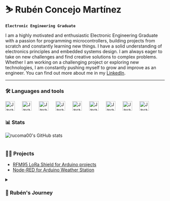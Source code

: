 
# ⛷ Rubén Concejo Martínez

**`Electronic Engineering Graduate`**

I am a highly motivated and enthusiastic Electronic Engineering Graduate with a passion for programming microcontrollers, building projects from scratch and constantly learning new things. I have a solid understanding of electronics principles and embedded systems design. I am always eager to take on new challenges and find creative solutions to complex problems. Whether I am working on a challenging project or exploring new technologies, I am constantly pushing myself to grow and improve as an engineer. You can find out more about me in my [LinkedIn](https://www.linkedin.com/in/ruben-concejo/).

---
### 🛠️ Languages and tools
<img align="left" alt="Java" width="30px" style="padding-right:20px;" src="https://cdn.jsdelivr.net/gh/devicons/devicon/icons/cplusplus/cplusplus-original.svg" />
<img align="left" alt="Java" width="30px" style="padding-right:20px;" src="https://cdn.jsdelivr.net/gh/devicons/devicon/icons/c/c-original.svg" />
<img align="left" alt="Java" width="30px" style="padding-right:20px;" src="https://cdn.jsdelivr.net/gh/devicons/devicon/icons/matlab/matlab-original.svg" />
<img align="left" alt="Java" width="30px" style="padding-right:20px;" src="https://cdn.jsdelivr.net/gh/devicons/devicon/icons/github/github-original.svg" />
<img align="left" alt="Java" width="30px" style="padding-right:20px;" src="https://cdn.jsdelivr.net/gh/devicons/devicon/icons/git/git-original.svg" />
<img align="left" alt="Java" width="30px" style="padding-right:20px;" src="https://cdn.jsdelivr.net/gh/devicons/devicon/icons/arduino/arduino-original-wordmark.svg" />
<img align="left" alt="Java" width="30px" style="padding-right:20px;" src="https://cdn.jsdelivr.net/gh/devicons/devicon/icons/latex/latex-original.svg" />
<img align="left" alt="Java" width="30px" style="padding-right:20px;" src="https://cdn.jsdelivr.net/gh/devicons/devicon/icons/qt/qt-original.svg" />
<img align="left" alt="Java" width="30px" style="padding-right:20px;" src="https://cdn.jsdelivr.net/gh/devicons/devicon/icons/vscode/vscode-original.svg" />

<br/>

#

### 📊 Stats
![rucoma00's GitHub stats](https://github-readme-stats.vercel.app/api?username=rucoma00&show_icons=true&theme=nightowl)

#

### 👨‍💻 Projects 
- [RFM95 LoRa Shield for Arduino projects](https://github.com/MedialabU/LoRa-RFM95-Documentacion)
- [Node-RED for Arduino Weather Station](https://github.com/MedialabU/NodeRed-Docu)
<details>
    <summary><h3>🚀 Rubén's Journey </h3></summary>
        I finished my studies in Electronic Engineering in late 2022. During that time, I tried to make the most out of every course, which helped me discover  my passion about prototyping and designing new devices capable of solving engineering problems. I also challenged myself by taking part in many university entrepeneur programs and contests archieving great succes in some of them. I try to stay constantly learning new skills and espanding my knowledge in all the different engineering disciplines.


<!--
**rucoma00/rucoma00** is a ✨ _special_ ✨ repository because its `README.md` (this file) appears on your GitHub profile.

Here are some ideas to get you started:

- 🔭 I’m currently working on ...
- 🌱 I’m currently learning ...
- 👯 I’m looking to collaborate on ...
- 🤔 I’m looking for help with ...
- 💬 Ask me about ...
- 📫 How to reach me: ...
- 😄 Pronouns: ...
- ⚡ Fun fact: ...
-->
